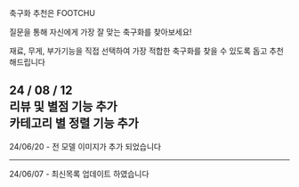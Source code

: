축구화 추천은 FOOTCHU

질문을 통해 자신에게 가장 잘 맞는 축구화를 찾아보세요!

재료, 무게, 부가기능을 직접 선택하여 
가장 적합한 축구화를 찾을 수 있도록 돕고
추천해드립니다


24 / 08 / 12 <br/>
리뷰 및 별점 기능 추가<br/>
카테고리 별 정렬 기능 추가
-------------------

24/06/20 - 전 모델 이미지가 추가 되었습니다

----------------
24/06/07 - 최신목록 업데이트 하였습니다
